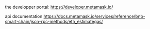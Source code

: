 the developper portal:
https://developer.metamask.io/

api documentation
https://docs.metamask.io/services/reference/bnb-smart-chain/json-rpc-methods/eth_estimategas/
